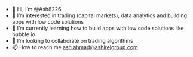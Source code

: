 - 👋 Hi, I’m @Ash8226
- 👀 I’m interested in trading (capital markets), data analytics and building apps with low code solutions
- 🌱 I’m currently learning how to build apps with low code solutions like bubble.io
- 💞️ I’m looking to collaborate on trading algorithms
- 📫 How to reach me ash.ahmad@ashirelgroup.com

<!---
Ash8226/Ash8226 is a ✨ special ✨ repository because its `README.md` (this file) appears on your GitHub profile.
You can click the Preview link to take a look at your changes.
--->
